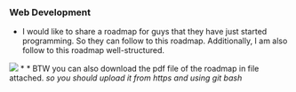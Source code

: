 ### Web Development
* I would like to share a roadmap for guys that they have just started programming. So they can follow to this roadmap. Additionally, I am also follow to this roadmap well-structured.
<img src="/Web_Development_2021_Roadmap-1.png">
* 
* BTW you can also download the pdf file of the roadmap in file attached. <em>so you should upload it from https and using git bash</em>
